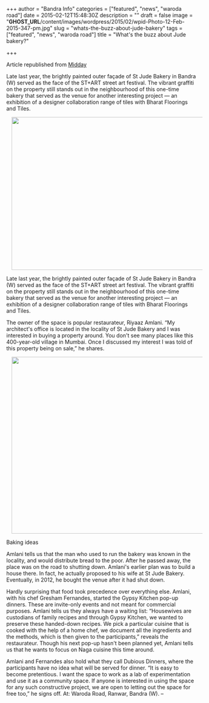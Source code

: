 +++
author = "Bandra Info"
categories = ["featured", "news", "waroda road"]
date = 2015-02-12T15:48:30Z
description = ""
draft = false
image = "__GHOST_URL__/content/images/wordpress/2015/02/wpid-Photo-12-Feb-2015-347-pm.jpg"
slug = "whats-the-buzz-about-jude-bakery"
tags = ["featured", "news", "waroda road"]
title = "What's the buzz about Jude bakery?"

+++


<p>Article republished from <a href="https://www.mid-day.com/articles/whats-the-buzz-about-this-bandra-bakery/15959178" target="_self" title="">Midday</a></p>
<p>Late last year, the brightly painted outer façade of St Jude Bakery in Bandra (W) served as the face of the ST+ART street art festival. The vibrant graffiti on the property still stands out in the neighbourhood of this one-time bakery that served as the venue for another interesting project — an exhibition of a designer collaboration range of tiles with Bharat Floorings and Tiles. </p>
<div class="separator" style="clear: both; text-align: center;"><a href="https://i2.wp.com/bandra.info/wp-content/uploads/2015/02/wpid-Photo-20150212154826189.jpg?ssl=1" target="_blank" style="margin-left: 1em; margin-right: 1em;"><img loading="lazy" src="https://i2.wp.com/bandra.info/wp-content/uploads/2015/02/wpid-Photo-20150212154826189.jpg?resize=650%2C403&#038;ssl=1" id="blogsy-1423736736896.1826" class="aligncenter" alt="" width="650" height="403"  data-recalc-dims="1"></a></div>
<p>Late last year, the brightly painted outer façade of St Jude Bakery in Bandra (W) served as the face of the ST+ART street art festival. The vibrant graffiti on the property still stands out in the neighbourhood of this one-time bakery that served as the venue for another interesting project — an exhibition of a designer collaboration range of tiles with Bharat Floorings and Tiles. </p>
<p>The owner of the space is popular restaurateur, Riyaaz Amlani. &#8220;My architect&#39;s office is located in the locality of St Jude Bakery and I was interested in buying a property around. You don&#39;t see many places like this 400-year-old village in Mumbai. Once I discussed my interest I was told of this property being on sale,&#8221; he shares. </p>
<div class="separator" style="clear: both; text-align: center;"><a href="https://i1.wp.com/bandra.info/wp-content/uploads/2015/02/wpid-Photo-20150212154826211.jpg?ssl=1" target="_blank" style="margin-left: 1em; margin-right: 1em;"><img loading="lazy" src="https://i1.wp.com/bandra.info/wp-content/uploads/2015/02/wpid-Photo-20150212154826211.jpg?resize=650%2C466&#038;ssl=1" id="blogsy-1423736736954.2415" class="aligncenter" alt="" width="650" height="466"  data-recalc-dims="1"></a></div>
<p>Baking ideas</p>
<p>Amlani tells us that the man who used to run the bakery was known in the locality, and would distribute bread to the poor. After he passed away, the place was on the road to shutting down. Amlani&#39;s earlier plan was to build a house there. In fact, he actually proposed to his wife at St Jude Bakery. Eventually, in 2012, he bought the venue after it had shut down. </p>
<p>Hardly surprising that food took precedence over everything else. Amlani, with his chef Gresham Fernandes, started the Gypsy Kitchen pop-up dinners. These are invite-only events and not meant for commercial purposes. Amlani tells us they always have a waiting list: &#8220;Housewives are custodians of family recipes and through Gypsy Kitchen, we wanted to preserve these handed-down recipes. We pick a particular cuisine that is cooked with the help of a home chef, we document all the ingredients and the methods, which is then given to the participants,&#8221; reveals the restaurateur. Though his next pop-up hasn&#39;t been planned yet, Amlani tells us that he wants to focus on Naga cuisine this time around. </p>
<p>Amlani and Fernandes also hold what they call Dubious Dinners, where the participants have no idea what will be served for dinner. &#8220;It is easy to become pretentious. I want the space to work as a lab of experimentation and use it as a community space. If anyone is interested in using the space for any such constructive project, we are open to letting out the space for free too,&#8221; he signs off. At: Waroda Road, Ranwar, Bandra (W). &#8211; </p>
<p>&nbsp;</p>
<p>&nbsp;</p>
<p>&nbsp;</p>
<p>&nbsp;</p>



